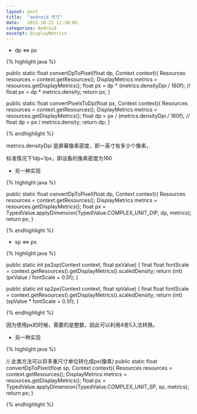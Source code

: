 ```yaml
---
layout: post
title:  "android 尺寸"
date:   2015-10-21 11:38:05
categories: Android
excerpt: DisplayMetrics
---
```


* dp <=> px

{% highlight java %}

public static float convertDpToPixel(float dp, Context context){
    Resources resources = context.getResources();
    DisplayMetrics metrics = resources.getDisplayMetrics();
    float px = dp * (metrics.densityDpi / 160f);
    //  float px = dp * metrics.density;
    return px;
}

public static float convertPixelsToDp(float px, Context context){
    Resources resources = context.getResources();
    DisplayMetrics metrics = resources.getDisplayMetrics();
    float dp = px / (metrics.densityDpi / 160f);
    // float dp = px / metrics.density;
    return dp;
}

{% endhighlight %}

metrics.densityDpi 是屏幕像素密度，即一英寸有多少个像素，

标准情况下1dp=1px，即设备的像素密度为160

* 另一种实现

{% highlight java %}

public static float convertDpToPixel(float dp, Context context){
    Resources resources = context.getResources();
    DisplayMetrics metrics = resources.getDisplayMetrics();
    float px = TypedValue.applyDimension(TypedValue.COMPLEX_UNIT_DIP, dp, metrics);
    return px;
}

{% endhighlight %}

* sp <=> px

{% highlight java %}

public static int px2sp(Context context, float pxValue) {
		final float fontScale = context.getResources().getDisplayMetrics().scaledDensity;
		return (int) (pxValue / fontScale + 0.5f);
}

public static int sp2px(Context context, float spValue) {
		final float fontScale = context.getResources().getDisplayMetrics().scaledDensity;
		return (int) (spValue * fontScale + 0.5f);
}

{% endhighlight %}

因为使用px的时候，需要的是整数，因此可以利用4舍5入法转换。

* 另一种实现

{% highlight java %}

// 此类方法可以将多重尺寸单位转化成px(像素)
public static float convertDpToPixel(float sp, Context context){
    Resources resources = context.getResources();
    DisplayMetrics metrics = resources.getDisplayMetrics();
    float px = TypedValue.applyDimension(TypedValue.COMPLEX_UNIT_SP, sp, metrics);
    return px;
}

{% endhighlight %}
